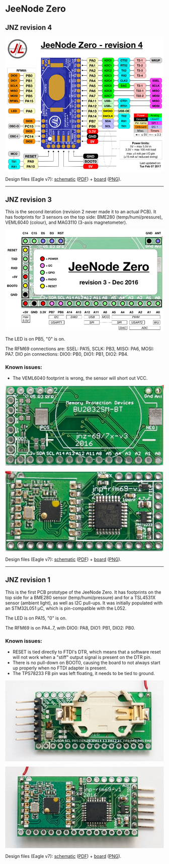 # JeeNode Zero

## JNZ revision 4

![](jnz-rev4-pinout.png)

Design files (Eagle v7): [schematic](jnz-rev4.sch) ([PDF](jnz-rev4.pdf)) +
[board](jnz-rev4.brd) ([PNG](jnz-rev4.png)).

----

## JNZ revision 3

This is the second iteration (revision 2 never made it to an actual PCB). It has
footprints for 3 sensors on the top side: BME280 (temp/humi/pressure), VEML6040 (colour), and MAG3110
(3-axis magnetometer).

![](jnz-rev3-pinout.png)

The LED is on PB5, "0" is on.

The RFM69 connections are: SSEL: PA15, SCLK: PB3, MISO: PA6, MOSI: PA7.
DIO pin connections: DIO0: PB0, DIO1: PB1, DIO2: PB4.

### Known issues:

* The VEML6040 footprint is wrong, the sensor will short out VCC.

![](jnz-rev3-top.jpg)

![](jnz-rev3-bottom.jpg)

Design files (Eagle v7): [schematic](jnz-rev3.sch) ([PDF](jnz-rev3.pdf)) +
[board](jnz-rev3.brd) ([PNG](jnz-rev3.png)).

----

## JNZ revision 1

This is the first PCB prototype of the JeeNode Zero. It has footprints on the
top side for a BME280 sensor (temp/humi/pressure) and for a TSL4531X sensor
(ambient light), as well as I2C pull-ups.  It was initially populated with an
STM32L051 µC, which is pin-compatible with the L052.

The LED is on PA15, "0" is on.

The RFM69 is on PA4..7, with DIO0: PA8, DIO1: PB1, DIO2: PB0.

### Known issues:

* RESET is tied directly to FTDI's DTR, which means that a software reset will
  not work when a "stiff" output signal is present on the DTR pin.
* There is no pull-down on BOOT0, causing the board to not always start up
  properly when no FTDI adapter is present.
* The TPS78233 FB pin was left floating, it needs to be tied to ground.

![](jnz-rev1-top.jpg)

![](jnz-rev1-bottom.jpg)

Design files (Eagle v7): [schematic](jnz-rev1.sch) ([PDF](jnz-rev1.pdf)) +
[board](jnz-rev1.brd) ([PNG](jnz-rev1.png)).
